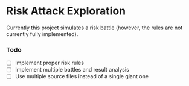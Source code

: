# Risk Attack Exploration

Currently this project simulates a risk battle
(however, the rules are not currently fully implemented).

### Todo

- [ ] Implement proper risk rules
- [ ] Implement multiple battles and result analysis
- [ ] Use multiple source files instead of a single giant one